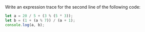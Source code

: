 Write an expression trace for the second line of the following code:

```js
let a = 20 / 5 + (3 % (5 * 3));
let b = (1 + (a % 7)) / (a + 1);
console.log(a, b);
```
